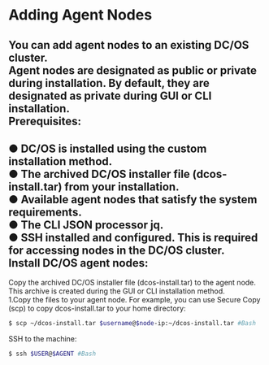 Adding Agent Nodes
====
You can add agent nodes to an existing DC/OS cluster.<br> 
Agent nodes are designated as public or private during installation. By default, they are designated as private during GUI or CLI installation.<br>
Prerequisites:
-------


● DC/OS is installed using the custom installation method.<br>
● The archived DC/OS installer file (dcos-install.tar) from your installation.<br>
● Available agent nodes that satisfy the system requirements.<br>
● The CLI JSON processor jq.<br>
● SSH installed and configured. This is required for accessing nodes in the DC/OS cluster.<br>
Install DC/OS agent nodes:
-------
Copy the archived DC/OS installer file (dcos-install.tar) to the agent node. This archive is created during the GUI or CLI installation method.<br>
1.Copy the files to your agent node. For example, you can use Secure Copy (scp) to copy dcos-install.tar to your home directory:<br>
```Bash
$ scp ~/dcos-install.tar $username@$node-ip:~/dcos-install.tar #Bash
``` 
SSH to the machine:  
```Bash 
$ ssh $USER@$AGENT #Bash
``` 
